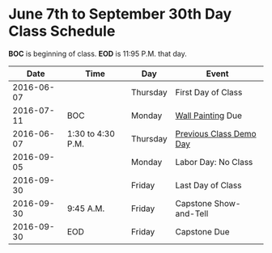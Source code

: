 # June 7th to September 30th Day Class Schedule

**BOC** is beginning of class.
**EOD** is 11:95 P.M. that day.

| Date | Time | Day | Event |
| ---- | ---- | --- | ----- |
| 2016-06-07 | | Thursday | First Day of Class |
| 2016-07-11 | BOC | Monday | [Wall Painting](/practice/wall-painting.md) Due |
| 2016-06-07 | 1:30 to 4:30 P.M. | Thursday | [Previous Class Demo Day](https://www.eventbrite.com/e/pdx-code-guild-summer-graduation-demo-reception-tickets-26206767146) |
| 2016-09-05 | | Monday | Labor Day: No Class |
| 2016-09-30 | | Friday | Last Day of Class |
| 2016-09-30  | 9:45 A.M. | Friday | Capstone Show-and-Tell |
| 2016-09-30  | EOD | Friday | Capstone Due |
